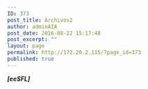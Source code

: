 ```yaml
---
ID: 373
post_title: Archivos2
author: adminAIA
post_date: 2016-08-22 15:17:48
post_excerpt: ""
layout: page
permalink: http://172.20.2.115/?page_id=373
published: true
---
```

<strong><em>[eeSFL]</em></strong>